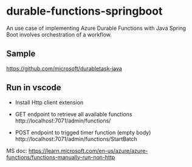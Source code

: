 # durable-functions-springboot
An use case of implementing Azure Durable Functions with Java Spring Boot involves orchestration of a workflow.

## Sample
https://github.com/microsoft/durabletask-java

## Run in vscode

* Install Http client extension

* GET endpoint to retrieve all available functions
http://localhost:7071/admin/functions/

* POST endpoint to trigged timer function (empty body)
http://localhost:7071/admin/functions/StartBatch

MS doc: https://learn.microsoft.com/en-us/azure/azure-functions/functions-manually-run-non-http